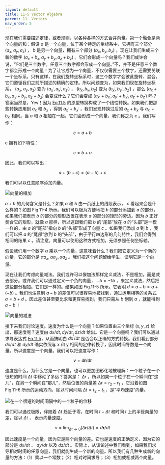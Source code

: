```yaml
---
layout: default
title: 11-5 Vector Algebra
parent: 11. Vectors
nav_order: 5
---
```

现在我们需要描述定律，或者规则，以各种各样的方式合并向量。第一个融合是两个向量的和：假设 $a$ 是一个向量，位于某个特定的坐标系中，它拥有三个部分 $(a_x, a_y, a_z)$ ， $b$ 是另一个向量，拥有三个部分 $(b_x, b_y, b_z)$ 。现在让我们生成三个新的数字 $(a_x+b_x, a_y+b_y, a_z+b_z)$ 。它们会形成一个向量吗？我们或许会说，“它们是三个数字，任意三个数字都会形成一个向量。”不，并不是任意三个数字都会形成一个向量！为了让它成为一个向量，不仅仅需要三个数字，还需要关联一个坐标系，只有这样，在我们旋转坐标系时，这三个数字才会彼此旋转、混合，它们遵循我们之前所描述的精确的定律。所以问题变为，如果我们现在旋转坐标系， $(a_x, a_y, a_z)$ 变为 $(a_{x^{'}}, a_{y^{'}}, a_{z^{'}})$ ， $(b_x, b_y, b_z)$ 变为 $(b_{x^{'}}, b_{y^{'}}, b_{z^{'}})$ ，那么 $(a_x+b_x, a_y+b_y, a_z+b_z)$ 会变成什么？它们会变成 $(a_{x^{'}}+b_{x^{'}}, a_{y^{'}}+b_{y^{'}}, a_{z^{'}}+b_{z^{'}})$ 吗？答案当然是，Yes！因为 [Eq.11.5](/notes-of-feynman-lectures-on-physics/volume-1/11-vectors/11-3-rotations.html#eq-11-5) 的原型转换构成了一个线性转换。如果我们把那些转换应用到 $a_x$ 和 $b_x$ ，得到 $a_{x^{'}}+b_{x^{'}}$ ，我们发现转换过后的 $a_x+b_x$ 与 $a_{x^{'}}+b_{x^{'}}$ 相同。当 $a$ 和 $b$ 相加在一起，它们会形成一个向量，我们称之为 c 。我们写作：

$$c=a+b$$

c 拥有如下特性：

$$c=b+a$$

因此，我们可以写出：

$$a+(b+c)=(a+b)+c$$

我们可以以任意顺序添加向量。

![向量的相加](/notes-of-feynman-lectures-on-physics/assets/volume-1/fig-11-4.png)

$a+b$ 的几何含义是什么？如果 $a$ 和 $b$ 由一页纸上的线段表示， $c$ 看起来会是什么样的？如图 Fig.11-4 所示。我们可以极为方便地把 $b$ 的部分添加到 $a$ 的部分，如果我们把表示 $b$ 的部分的矩形放置在表示 $a$ 的部分的矩形的旁边。因为 $b$ 正好契合它的矩形，就像 $a$ 那样，所以这跟我们把 $b$ 的“尾部”放在 $a$ 的“头部”是一模一样的，由 $a$ 的“尾部”指向 $b$ 的“头部”形成了向量 $c$ 。如果我们添加 $a$ 到 $b$ ，我们可以把 $a$ 的“尾部”放到 $b$ 的“头部”，由于平行四边形的几何特性，我们会得到相同的结果 $c$ 。请注意，向量可以使用这种方式相加，无须参照任何坐标轴。

假设我们用一个数字 $\alpha$ 乘以一个向量，这意味着什么？我们把它定义为一个新的向量，它的部分是 $\alpha a_x, \alpha a_y, \alpha a_z$ 。我们把这个问题留给学生，证明它是一个向量。

现在让我们考虑向量减法。我们或许可以像加法那样定义减法，不是相加，而是减去部分。或许我们可以通过定义一个负的向量， $-b=-1b$ ，来定义减法，然后把这些部分相加。它们是一样的。结果如图 Fig.11-5 所示。它表明 $d=a-b=a+(-b)$ 。我们也注意到 $a-b$ 的差值可以很容易地被找到，通过运用相等的关系式 $a=b+d$ 。因此差值甚至要比求和更容易找到，我们只需从 $b$ 划到 $a$ ，就能得到 $a-b$ ！

![向量的减法](/notes-of-feynman-lectures-on-physics/assets/volume-1/fig-11-5.png)

接下来我们讨论速度。速度为什么是一个向量？如果位置由三个坐标 $(x, y, z)$ 给出，那速度呢？速度由 $dx/dt, dy/dt, dz/dt$ 给出。它是一个向量吗？我们可以通过求导表达式 [Eq.11.5](/notes-of-feynman-lectures-on-physics/volume-1/11-vectors/11-3-rotations.html#eq-11-5)，从而搞明白 $dx^{'}/dt$ 是否会以正确的方式转换。我们看到部分 $dx/dt$ 和 $dy/dt$ 确实依照与 x 和 y 相同的定律转换了，因此时间导数是一个向量。所以速度是一个向量。我们可以把速度写作：

$$v=d\boldsymbol{r}/dt$$

速度是什么，为什么它是一个向量，也可以更加图形化地被理解：一个粒子在一个很短的时间 $\Delta{t}$ 中移动了多远？答案是： $\Delta{r}$ ，所以如果一个粒子在一个瞬间在“这儿”，在另一个瞬间在“那儿”，然后位置的向量差 $\Delta{r}=r_2-r_1$ ，它沿着如图 Fig.11-6 所示的运动方向，除以时间间隔 $\Delta{t}=t_2-t_1$ ，是“平均速度”向量。

![在一个很短的时间间隔中的一个粒子的位移](/notes-of-feynman-lectures-on-physics/assets/volume-1/fig-11-6.png)

我们可以通过极限，伴随着 $\Delta{t}$ 趋近于零，在时间 $t+\Delta{t}$ 和时间 $t$ 上的半径向量的差，除以 $\Delta{t}$ ， 表示向量速度。

$$v=\lim_{\Delta{t} \to 0}(\Delta{\boldsymbol{r}}/\Delta{t})=d\boldsymbol{r}/dt$$

因此速度是一个向量，因为它是两个向量的差。它也是速度的正确定义，因为它的部分是 $dx/dt$ 、 $dy/dt$ 以及 $dz/dt$ 。实际上，从该论述中我们看到，如果我们求导相对时间的任意向量，我们就能生成一个新的向量。所以我们有几种生成新的向量的方法：（1）乘以一个常数；（2）相对时间求导；（3）相加或相减两个向量。
